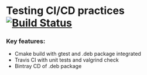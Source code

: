 # Testing CI/CD practices [![Build Status](https://travis-ci.org/Le0nX/test_cpp_ci.svg?branch=master)](https://travis-ci.org/Le0nX/test_cpp_ci)

### Key features:
* Cmake build with gtest and .deb package integrated 
* Travis CI with unit tests and valgrind check
* Bintray CD of .deb package  

